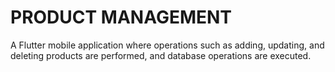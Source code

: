# PRODUCT MANAGEMENT

A Flutter mobile application where operations such as adding, updating, and deleting products are performed, and database operations are executed.

